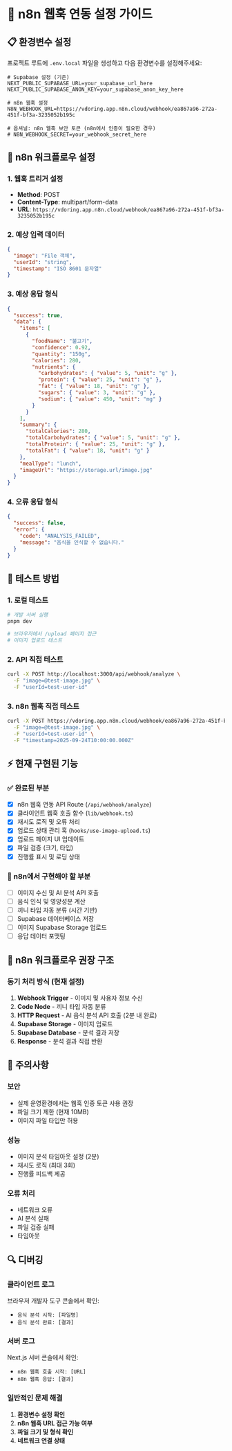# 🔗 n8n 웹훅 연동 설정 가이드

## 📋 환경변수 설정

프로젝트 루트에 `.env.local` 파일을 생성하고 다음 환경변수를 설정해주세요:

```env
# Supabase 설정 (기존)
NEXT_PUBLIC_SUPABASE_URL=your_supabase_url_here
NEXT_PUBLIC_SUPABASE_ANON_KEY=your_supabase_anon_key_here

# n8n 웹훅 설정
N8N_WEBHOOK_URL=https://vdoring.app.n8n.cloud/webhook/ea867a96-272a-451f-bf3a-3235052b195c

# 옵셔널: n8n 웹훅 보안 토큰 (n8n에서 인증이 필요한 경우)
# N8N_WEBHOOK_SECRET=your_webhook_secret_here
```

## 🔧 n8n 워크플로우 설정

### 1. 웹훅 트리거 설정
- **Method**: POST
- **Content-Type**: multipart/form-data
- **URL**: `https://vdoring.app.n8n.cloud/webhook/ea867a96-272a-451f-bf3a-3235052b195c`

### 2. 예상 입력 데이터
```json
{
  "image": "File 객체",
  "userId": "string",
  "timestamp": "ISO 8601 문자열"
}
```

### 3. 예상 응답 형식
```json
{
  "success": true,
  "data": {
    "items": [
      {
        "foodName": "불고기",
        "confidence": 0.92,
        "quantity": "150g",
        "calories": 280,
        "nutrients": {
          "carbohydrates": { "value": 5, "unit": "g" },
          "protein": { "value": 25, "unit": "g" },
          "fat": { "value": 18, "unit": "g" },
          "sugars": { "value": 3, "unit": "g" },
          "sodium": { "value": 450, "unit": "mg" }
        }
      }
    ],
    "summary": {
      "totalCalories": 280,
      "totalCarbohydrates": { "value": 5, "unit": "g" },
      "totalProtein": { "value": 25, "unit": "g" },
      "totalFat": { "value": 18, "unit": "g" }
    },
    "mealType": "lunch",
    "imageUrl": "https://storage.url/image.jpg"
  }
}
```

### 4. 오류 응답 형식
```json
{
  "success": false,
  "error": {
    "code": "ANALYSIS_FAILED",
    "message": "음식을 인식할 수 없습니다."
  }
}
```

## 🚀 테스트 방법

### 1. 로컬 테스트
```bash
# 개발 서버 실행
pnpm dev

# 브라우저에서 /upload 페이지 접근
# 이미지 업로드 테스트
```

### 2. API 직접 테스트
```bash
curl -X POST http://localhost:3000/api/webhook/analyze \
  -F "image=@test-image.jpg" \
  -F "userId=test-user-id"
```

### 3. n8n 웹훅 직접 테스트
```bash
curl -X POST https://vdoring.app.n8n.cloud/webhook/ea867a96-272a-451f-bf3a-3235052b195c \
  -F "image=@test-image.jpg" \
  -F "userId=test-user-id" \
  -F "timestamp=2025-09-24T10:00:00.000Z"
```

## ⚡ 현재 구현된 기능

### ✅ 완료된 부분
- [x] n8n 웹훅 연동 API Route (`/api/webhook/analyze`)
- [x] 클라이언트 웹훅 호출 함수 (`lib/webhook.ts`)
- [x] 재시도 로직 및 오류 처리
- [x] 업로드 상태 관리 훅 (`hooks/use-image-upload.ts`)
- [x] 업로드 페이지 UI 업데이트
- [x] 파일 검증 (크기, 타입)
- [x] 진행률 표시 및 로딩 상태

### 🔄 n8n에서 구현해야 할 부분
- [ ] 이미지 수신 및 AI 분석 API 호출
- [ ] 음식 인식 및 영양성분 계산
- [ ] 끼니 타입 자동 분류 (시간 기반)
- [ ] Supabase 데이터베이스 저장
- [ ] 이미지 Supabase Storage 업로드
- [ ] 응답 데이터 포맷팅

## 📝 n8n 워크플로우 권장 구조

### 동기 처리 방식 (현재 설정)
1. **Webhook Trigger** - 이미지 및 사용자 정보 수신
2. **Code Node** - 끼니 타입 자동 분류
3. **HTTP Request** - AI 음식 분석 API 호출 (2분 내 완료)
4. **Supabase Storage** - 이미지 업로드
5. **Supabase Database** - 분석 결과 저장
6. **Response** - 분석 결과 직접 반환

## 🚨 주의사항

### 보안
- 실제 운영환경에서는 웹훅 인증 토큰 사용 권장
- 파일 크기 제한 (현재 10MB)
- 이미지 파일 타입만 허용

### 성능
- 이미지 분석 타임아웃 설정 (2분)
- 재시도 로직 (최대 3회)
- 진행률 피드백 제공

### 오류 처리
- 네트워크 오류
- AI 분석 실패
- 파일 검증 실패
- 타임아웃

## 🔍 디버깅

### 클라이언트 로그
브라우저 개발자 도구 콘솔에서 확인:
- `음식 분석 시작: [파일명]`
- `음식 분석 완료: [결과]`

### 서버 로그
Next.js 서버 콘솔에서 확인:
- `n8n 웹훅 호출 시작: [URL]`
- `n8n 웹훅 응답: [결과]`

### 일반적인 문제 해결
1. **환경변수 설정 확인**
2. **n8n 웹훅 URL 접근 가능 여부**
3. **파일 크기 및 형식 확인**
4. **네트워크 연결 상태**
